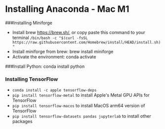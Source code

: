 # Installing Anaconda - Mac M1

###Installing Miniforge
- Install brew https://brew.sh/, or copy paste this command to your terminal `/bin/bash -c "$(curl -fsSL https://raw.githubusercontent.com/Homebrew/install/HEAD/install.sh)"`
- Install miniforge from brew: brew install miniforge
- Activate the environment: conda activate 

###Install Python: conda install python

### Installing TensorFlow
- `conda install -c apple tensorflow-deps`
- `pip install tensorflow-metal` to install Apple's Metal GPU APIs for TensorFlow
- `pip install tensorflow-macos` to install MacOS arm64 version of TensorFlow
- `pip install tensorflow-datasets pandas jupyterlab` to install other packages